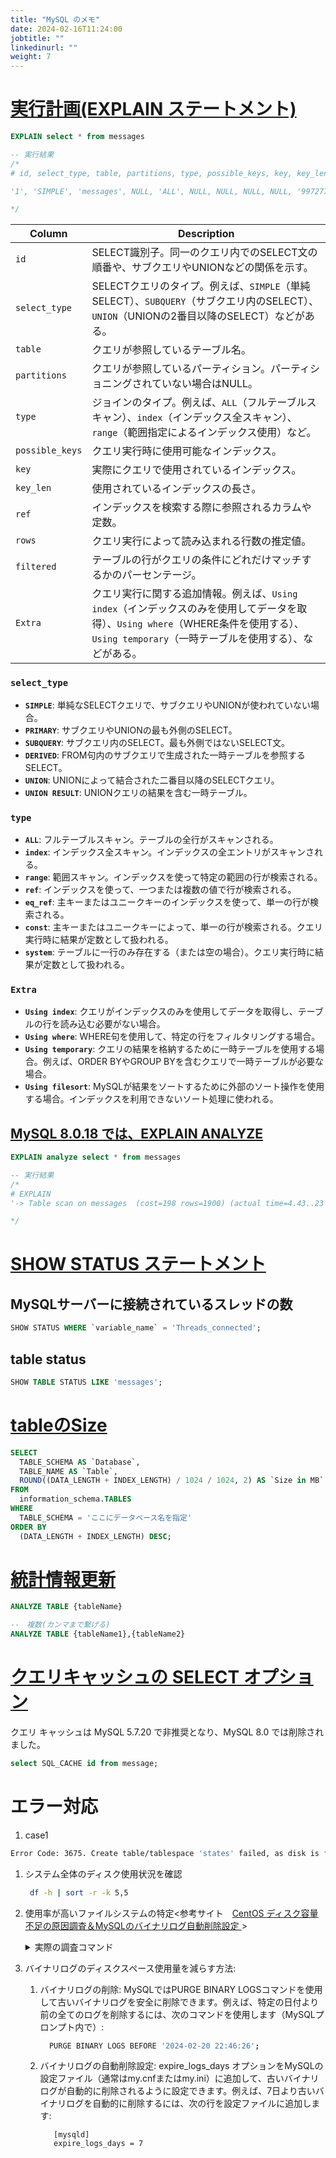```yaml
---
title: "MySQL のメモ"
date: 2024-02-16T11:24:00
jobtitle: ""
linkedinurl: ""
weight: 7
---
```



# [実行計画(EXPLAIN ステートメント)](https://dev.mysql.com/doc/refman/8.0/ja/explain.html)

```sql
EXPLAIN select * from messages

-- 実行結果
/*
# id, select_type, table, partitions, type, possible_keys, key, key_len, ref, rows, filtered, Extra

'1', 'SIMPLE', 'messages', NULL, 'ALL', NULL, NULL, NULL, NULL, '997277', '100.00', NULL

*/
```

| Column        | Description |
|---------------|-------------|
| `id`          | SELECT識別子。同一のクエリ内でのSELECT文の順番や、サブクエリやUNIONなどの関係を示す。 |
| `select_type` | SELECTクエリのタイプ。例えば、`SIMPLE`（単純SELECT）、`SUBQUERY`（サブクエリ内のSELECT）、`UNION`（UNIONの2番目以降のSELECT）などがある。 |
| `table`       | クエリが参照しているテーブル名。 |
| `partitions`  | クエリが参照しているパーティション。パーティショニングされていない場合はNULL。 |
| `type`        | ジョインのタイプ。例えば、`ALL`（フルテーブルスキャン）、`index`（インデックス全スキャン）、`range`（範囲指定によるインデックス使用）など。 |
| `possible_keys` | クエリ実行時に使用可能なインデックス。 |
| `key`         | 実際にクエリで使用されているインデックス。 |
| `key_len`     | 使用されているインデックスの長さ。 |
| `ref`         | インデックスを検索する際に参照されるカラムや定数。 |
| `rows`        | クエリ実行によって読み込まれる行数の推定値。 |
| `filtered`    | テーブルの行がクエリの条件にどれだけマッチするかのパーセンテージ。 |
| `Extra`       | クエリ実行に関する追加情報。例えば、`Using index`（インデックスのみを使用してデータを取得）、`Using where`（WHERE条件を使用する）、`Using temporary`（一時テーブルを使用する）、などがある。 |

### `select_type`
- **`SIMPLE`**: 単純なSELECTクエリで、サブクエリやUNIONが使われていない場合。
- **`PRIMARY`**: サブクエリやUNIONの最も外側のSELECT。
- **`SUBQUERY`**: サブクエリ内のSELECT。最も外側ではないSELECT文。
- **`DERIVED`**: FROM句内のサブクエリで生成された一時テーブルを参照するSELECT。
- **`UNION`**: UNIONによって結合された二番目以降のSELECTクエリ。
- **`UNION RESULT`**: UNIONクエリの結果を含む一時テーブル。

### `type`
- **`ALL`**: フルテーブルスキャン。テーブルの全行がスキャンされる。
- **`index`**: インデックス全スキャン。インデックスの全エントリがスキャンされる。
- **`range`**: 範囲スキャン。インデックスを使って特定の範囲の行が検索される。
- **`ref`**: インデックスを使って、一つまたは複数の値で行が検索される。
- **`eq_ref`**: 主キーまたはユニークキーのインデックスを使って、単一の行が検索される。
- **`const`**: 主キーまたはユニークキーによって、単一の行が検索される。クエリ実行時に結果が定数として扱われる。
- **`system`**: テーブルに一行のみ存在する（または空の場合）。クエリ実行時に結果が定数として扱われる。

### `Extra`
- **`Using index`**: クエリがインデックスのみを使用してデータを取得し、テーブルの行を読み込む必要がない場合。
- **`Using where`**: WHERE句を使用して、特定の行をフィルタリングする場合。
- **`Using temporary`**: クエリの結果を格納するために一時テーブルを使用する場合。例えば、ORDER BYやGROUP BYを含むクエリで一時テーブルが必要な場合。
- **`Using filesort`**: MySQLが結果をソートするために外部のソート操作を使用する場合。インデックスを利用できないソート処理に使われる。


## [MySQL 8.0.18 では、EXPLAIN ANALYZE ](https://dev.mysql.com/doc/refman/8.0/ja/explain.html)
```sql
EXPLAIN analyze select * from messages

-- 実行結果
/*
# EXPLAIN
'-> Table scan on messages  (cost=198 rows=1900) (actual time=4.43..23 rows=1900 loops=1)\n'

*/
```

# [SHOW STATUS ステートメント](https://dev.mysql.com/doc/refman/8.0/ja/show-status.html)
## MySQLサーバーに接続されているスレッドの数
```sql
SHOW STATUS WHERE `variable_name` = 'Threads_connected';
```

## table status

```sql
SHOW TABLE STATUS LIKE 'messages';
```


# [tableのSize](https://dev.mysql.com/doc/refman/8.0/ja/information-schema-introduction.html)

```sql
SELECT 
  TABLE_SCHEMA AS `Database`, 
  TABLE_NAME AS `Table`, 
  ROUND((DATA_LENGTH + INDEX_LENGTH) / 1024 / 1024, 2) AS `Size in MB`
FROM 
  information_schema.TABLES
WHERE 
  TABLE_SCHEMA = 'ここにデータベース名を指定'
ORDER BY 
  (DATA_LENGTH + INDEX_LENGTH) DESC;
```

# [統計情報更新](https://dev.mysql.com/doc/refman/8.0/ja/analyze-table.html)

```sql
ANALYZE TABLE {tableName}

--　複数(カンマまで繋げる)
ANALYZE TABLE {tableName1},{tableName2}
```

# [クエリキャッシュの SELECT オプション](https://dev.mysql.com/doc/refman/5.7/en/query-cache-in-select.html)

クエリ キャッシュは MySQL 5.7.20 で非推奨となり、MySQL 8.0 では削除されました。

```sql
select SQL_CACHE id from message;
```

# エラー対応

1. case1
```bash
Error Code: 3675. Create table/tablespace 'states' failed, as disk is full
```
  1. システム全体のディスク使用状況を確認
     ```bash
      df -h | sort -r -k 5,5
     ``` 
  2. 使用率が高いファイルシステムの特定<参考サイト　[CentOS ディスク容量不足の原因調査＆MySQLのバイナリログ自動削除設定 ](https://qiita.com/myzkyy/items/53e985cf028e3c3edfe5)>

      <details><summary>実際の調査コマンド</summary>

        ```bash
            bash-4.4# du -sh /*
            0	/bin
            4.0K	/boot
            0	/dev
            28K	/docker-entrypoint-initdb.d
            0	/entrypoint.sh
            3.1M	/etc
            4.0K	/home
            0	/lib
            0	/lib64
            4.0K	/media
            4.0K	/mnt
            4.0K	/opt
            du: cannot read directory '/proc/1/task/1/fdinfo': Permission denied
            du: cannot read directory '/proc/1/task/208/fdinfo': Permission denied
            du: cannot read directory '/proc/1/task/211/fdinfo': Permission denied
            du: cannot read directory '/proc/1/task/212/fdinfo': Permission denied
            du: cannot read directory '/proc/1/task/213/fdinfo': Permission denied
            du: cannot read directory '/proc/1/task/214/fdinfo': Permission denied
            du: cannot read directory '/proc/1/task/215/fdinfo': Permission denied
            du: cannot read directory '/proc/1/task/216/fdinfo': Permission denied
            du: cannot read directory '/proc/1/task/217/fdinfo': Permission denied
            du: cannot read directory '/proc/1/task/218/fdinfo': Permission denied
            du: cannot read directory '/proc/1/task/219/fdinfo': Permission denied
            du: cannot read directory '/proc/1/task/220/fdinfo': Permission denied
            du: cannot read directory '/proc/1/task/222/fdinfo': Permission denied
            du: cannot read directory '/proc/1/task/223/fdinfo': Permission denied
            du: cannot read directory '/proc/1/task/224/fdinfo': Permission denied
            du: cannot read directory '/proc/1/task/225/fdinfo': Permission denied
            du: cannot read directory '/proc/1/task/226/fdinfo': Permission denied
            du: cannot read directory '/proc/1/task/227/fdinfo': Permission denied
            du: cannot read directory '/proc/1/task/232/fdinfo': Permission denied
            du: cannot read directory '/proc/1/task/233/fdinfo': Permission denied
            du: cannot read directory '/proc/1/task/234/fdinfo': Permission denied
            du: cannot read directory '/proc/1/task/235/fdinfo': Permission denied
            du: cannot read directory '/proc/1/task/236/fdinfo': Permission denied
            du: cannot read directory '/proc/1/task/237/fdinfo': Permission denied
            du: cannot read directory '/proc/1/task/238/fdinfo': Permission denied
            du: cannot read directory '/proc/1/task/239/fdinfo': Permission denied
            du: cannot read directory '/proc/1/task/240/fdinfo': Permission denied
            du: cannot read directory '/proc/1/task/241/fdinfo': Permission denied
            du: cannot read directory '/proc/1/task/245/fdinfo': Permission denied
            du: cannot read directory '/proc/1/task/246/fdinfo': Permission denied
            du: cannot read directory '/proc/1/task/247/fdinfo': Permission denied
            du: cannot read directory '/proc/1/task/248/fdinfo': Permission denied
            du: cannot read directory '/proc/1/task/249/fdinfo': Permission denied
            du: cannot read directory '/proc/1/task/250/fdinfo': Permission denied
            du: cannot read directory '/proc/1/task/251/fdinfo': Permission denied
            du: cannot read directory '/proc/1/task/252/fdinfo': Permission denied
            du: cannot read directory '/proc/1/task/253/fdinfo': Permission denied
            du: cannot read directory '/proc/1/task/255/fdinfo': Permission denied
            du: cannot read directory '/proc/1/task/256/fdinfo': Permission denied
            du: cannot read directory '/proc/1/task/257/fdinfo': Permission denied
            du: cannot read directory '/proc/1/map_files': Permission denied
            du: cannot read directory '/proc/1/fdinfo': Permission denied
            du: cannot access '/proc/281/task/281/fd/3': No such file or directory
            du: cannot access '/proc/281/task/281/fdinfo/3': No such file or directory
            du: cannot access '/proc/281/task/283/fd/3': No such file or directory
            du: cannot access '/proc/281/task/283/fdinfo/3': No such file or directory
            du: cannot access '/proc/281/fd/3': No such file or directory
            du: cannot access '/proc/281/fdinfo/3': No such file or directory
            0	/proc
            20K	/root
            32K	/run
            0	/sbin
            4.0K	/srv
            0	/sys
            4.0K	/tmp

            541M	/usr
            39G	/var
            bash-4.4# 
            bash-4.4# du -sh /var/*
            4.0K	/var/adm
            28K	/var/cache
            4.0K	/var/db
            4.0K	/var/empty
            4.0K	/var/ftp
            4.0K	/var/games
            4.0K	/var/gopher
            12K	/var/kerberos
            39G	/var/lib
            4.0K	/var/local
            0	/var/lock
            4.0K	/var/log
            0	/var/mail
            4.0K	/var/nis
            4.0K	/var/opt
            4.0K	/var/preserve
            0	/var/run
            12K	/var/spool
            4.0K	/var/tmp
            4.0K	/var/yp
            bash-4.4# du -sh /var/lib/*
            16K	/var/lib/alternatives
            988K	/var/lib/dnf
            4.0K	/var/lib/games
            4.0K	/var/lib/misc
            39G	/var/lib/mysql
            4.0K	/var/lib/mysql-files
            4.0K	/var/lib/mysql-keyring
            11M	/var/lib/rpm
            4.0K	/var/lib/rpm-state
            8.0K	/var/lib/selinux
            4.0K	/var/lib/supportinfo
            bash-4.4# du -sh /var/lib/mysql/*
            192K	/var/lib/mysql/#ib_16384_0.dblwr
            8.2M	/var/lib/mysql/#ib_16384_1.dblwr
            101M	/var/lib/mysql/#innodb_redo
            804K	/var/lib/mysql/#innodb_temp
            44K	/var/lib/mysql/0b8459b69ac1.log
            148K	/var/lib/mysql/attendances
            4.0K	/var/lib/mysql/auto.cnf
            4.0K	/var/lib/mysql/binlog.000061
            32K	/var/lib/mysql/binlog.000062
            4.0K	/var/lib/mysql/binlog.000063
            4.0K	/var/lib/mysql/binlog.000064
            4.0K	/var/lib/mysql/binlog.000065
            4.0K	/var/lib/mysql/binlog.000066
            4.0K	/var/lib/mysql/binlog.000067
            4.0K	/var/lib/mysql/binlog.000068
            32K	/var/lib/mysql/binlog.000069
            52K	/var/lib/mysql/binlog.000070
            1.3M	/var/lib/mysql/binlog.000071
            15M	/var/lib/mysql/binlog.000072
            32K	/var/lib/mysql/binlog.000073
            8.0K	/var/lib/mysql/binlog.000074
            1.1G	/var/lib/mysql/binlog.000075
            1.1G	/var/lib/mysql/binlog.000076
            1.1G	/var/lib/mysql/binlog.000077
            1.1G	/var/lib/mysql/binlog.000078
            1.1G	/var/lib/mysql/binlog.000079
            1.1G	/var/lib/mysql/binlog.000080
            1.1G	/var/lib/mysql/binlog.000081
            285M	/var/lib/mysql/binlog.000082
            2.5M	/var/lib/mysql/binlog.000083
            1.1G	/var/lib/mysql/binlog.000084
            1.1G	/var/lib/mysql/binlog.000085
            1.1G	/var/lib/mysql/binlog.000086
            1.1G	/var/lib/mysql/binlog.000087
            732M	/var/lib/mysql/binlog.000088
            1.1G	/var/lib/mysql/binlog.000089
            1.1G	/var/lib/mysql/binlog.000090
            1.1G	/var/lib/mysql/binlog.000091
            1.1G	/var/lib/mysql/binlog.000092
            1.1G	/var/lib/mysql/binlog.000093
            1.1G	/var/lib/mysql/binlog.000094
            1.1G	/var/lib/mysql/binlog.000095
            1.1G	/var/lib/mysql/binlog.000096
            1.1G	/var/lib/mysql/binlog.000097
            1.1G	/var/lib/mysql/binlog.000098
            1.1G	/var/lib/mysql/binlog.000099
            1.1G	/var/lib/mysql/binlog.000100
            1.1G	/var/lib/mysql/binlog.000101
            1.1G	/var/lib/mysql/binlog.000102
            1.1G	/var/lib/mysql/binlog.000103
            1.1G	/var/lib/mysql/binlog.000104
            1.1G	/var/lib/mysql/binlog.000105
            734M	/var/lib/mysql/binlog.000106
            1.1G	/var/lib/mysql/binlog.000107
            1.1G	/var/lib/mysql/binlog.000108
            1.1G	/var/lib/mysql/binlog.000109
            1.1G	/var/lib/mysql/binlog.000110
            1.1G	/var/lib/mysql/binlog.000111
            1.1G	/var/lib/mysql/binlog.000112
            259M	/var/lib/mysql/binlog.000113
            367M	/var/lib/mysql/binlog.000114
            4.0K	/var/lib/mysql/binlog.000115
            4.0K	/var/lib/mysql/binlog.index
            4.0K	/var/lib/mysql/ca-key.pem
            4.0K	/var/lib/mysql/ca.pem
            4.0K	/var/lib/mysql/client-cert.pem
            4.0K	/var/lib/mysql/client-key.pem
            1.3M	/var/lib/mysql/conference
            266M	/var/lib/mysql/contacts
            420K	/var/lib/mysql/emergencys
            24K	/var/lib/mysql/ib_buffer_pool
            0	/var/lib/mysql/ib_buffer_pool.incomplete
            12M	/var/lib/mysql/ibdata1
            12M	/var/lib/mysql/ibtmp1
            148K	/var/lib/mysql/monitorings
            36K	/var/lib/mysql/mysql
            31M	/var/lib/mysql/mysql.ibd
            0	/var/lib/mysql/mysql.sock
            1.7M	/var/lib/mysql/performance_schema
            4.0K	/var/lib/mysql/private_key.pem
            4.0K	/var/lib/mysql/public_key.pem
            4.0K	/var/lib/mysql/server-cert.pem
            4.0K	/var/lib/mysql/server-key.pem
            116K	/var/lib/mysql/sys
            977M	/var/lib/mysql/undo_001
            241M	/var/lib/mysql/undo_002

        ```
      </details>
  3. バイナリログのディスクスペース使用量を減らす方法:
     1. バイナリログの削除: MySQLではPURGE BINARY LOGSコマンドを使用して古いバイナリログを安全に削除できます。例えば、特定の日付より前の全てのログを削除するには、次のコマンドを使用します（MySQLプロンプト内で）:
        ```bash
          PURGE BINARY LOGS BEFORE '2024-02-20 22:46:26';
        ``` 
      2. バイナリログの自動削除設定: expire_logs_days オプションをMySQLの設定ファイル（通常はmy.cnfまたはmy.ini）に追加して、古いバイナリログが自動的に削除されるように設定できます。例えば、7日より古いバイナリログを自動的に削除するには、次の行を設定ファイルに追加します:
         ```config
            [mysqld]
            expire_logs_days = 7
         ``` 